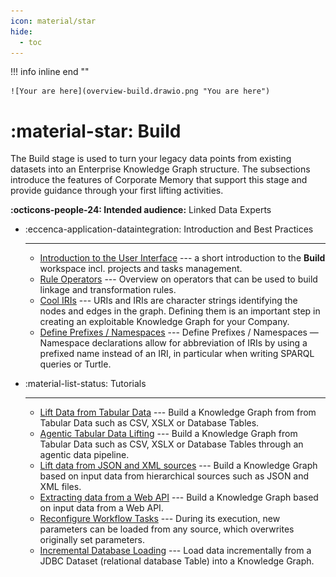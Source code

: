 ```yaml
---
icon: material/star
hide:
  - toc
---
```

!!! info inline end ""

    ![Your are here](overview-build.drawio.png "You are here")

# :material-star: Build

The Build stage is used to turn your legacy data points from existing datasets into an Enterprise Knowledge Graph structure. The subsections introduce the features of Corporate Memory that support this stage and provide guidance through your first lifting activities.

**:octicons-people-24: Intended audience:** Linked Data Experts

<div class="grid cards" markdown>

-   :eccenca-application-dataintegration: Introduction and Best Practices

    ---

    - [Introduction to the User Interface](introduction-to-the-user-interface/index.md) --- a short introduction to the **Build** workspace incl. projects and tasks management.
    - [Rule Operators](rule-operators/index.md) --- Overview on operators that can be used to build linkage and transformation rules.
    - [Cool IRIs](cool-iris/index.md) --- URIs and IRIs are character strings identifying the nodes and edges in the graph. Defining them is an important step in creating an exploitable Knowledge Graph for your Company.
    - [Define Prefixes / Namespaces](define-prefixes-namespaces/index.md) --- Define Prefixes / Namespaces — Namespace declarations allow for abbreviation of IRIs by using a prefixed name instead of an IRI, in particular when writing SPARQL queries or Turtle.

-   :material-list-status: Tutorials

    ---

     - [Lift Data from Tabular Data](lift-data-from-tabular-data-such-as-csv-xslx-or-database-tables/index.md) --- Build a Knowledge Graph from from Tabular Data such as CSV, XSLX or Database Tables.
     - [Agentic Tabular Data Lifting](agentic-lift-data-from-tabular-data-such-as-csv-xslx-or-database-tables/index.md) --- Build a Knowledge Graph from Tabular Data such as CSV, XSLX or Database Tables through an agentic data pipeline.
     - [Lift data from JSON and XML sources](lift-data-from-json-and-xml-sources/index.md) --- Build a Knowledge Graph based on input data from hierarchical sources such as JSON and XML files.
     - [Extracting data from a Web API](extracting-data-from-a-web-api/index.md) --- Build a Knowledge Graph based on input data from a Web API.
     - [Reconfigure Workflow Tasks](workflow-reconfiguration/index.md) --- During its execution, new parameters can be loaded from any source, which overwrites originally set parameters.
     - [Incremental Database Loading](loading-jdbc-datasets-incrementally/index.md) --- Load data incrementally from a JDBC Dataset (relational database Table) into a Knowledge Graph.

</div>

